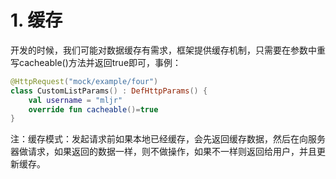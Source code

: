 # 1. 缓存
开发的时候，我们可能对数据缓存有需求，框架提供缓存机制，只需要在参数中重写cacheable()方法并返回true即可，事例：
```kotlin
@HttpRequest("mock/example/four")
class CustomListParams() : DefHttpParams() {
    val username = "mljr"
    override fun cacheable()=true
}
```
注：缓存模式：发起请求前如果本地已经缓存，会先返回缓存数据，然后在向服务器做请求，如果返回的数据一样，则不做操作，如果不一样则返回给用户，并且更新缓存。


